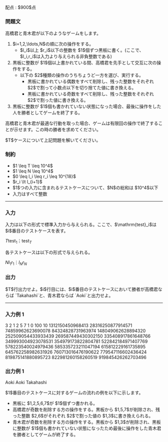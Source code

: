 
<div>

<span>

<span>

<p>
配点 : $900$点
</p>

<div>

<section>

### **問題文**

<p>
高橋君と青木君が以下のようなゲームをします。
</p>

<ol>

<li>
$i=1,2,\ldots,N$の順に次の操作をする。
<ul>

<li>
$l_i$以上 $r_i$以下の整数を $1$個ずつ黒板に書く。(ここで、$l_i,r_i$は入力より与えられる非負整数である)
</li>

</ul>

</li>

<li>
黒板に整数が $1$個以上書かれている間、高橋君を先手として交互に次の操作をする。
<ul>

<li>
以下の $2$種類の操作のうちちょうど一方を選び、実行する。
<ul>

<li>
黒板に書かれている偶数をすべて削除し、残った整数をそれぞれ $2$で割って小数点以下を切り捨てた値に書き換える。
</li>

<li>
黒板に書かれている奇数をすべて削除し、残った整数をそれぞれ $2$で割った値に書き換える。
</li>

</ul>

</li>

</ul>

</li>

<li>
黒板に整数が $1$個も書かれていない状態になった場合、最後に操作をした人を勝者としてゲームを終了する。
</li>

</ol>

<p>
高橋君と青木君が最適な行動を取った場合、ゲームは有限回の操作で終了することが示せます。この時の勝者を求めてください。
</p>

<p>
$T$ケースについて上記問題を解いてください。
</p>

</section>

</div>

<div>

<section>

### **制約**

<ul>

<li>
$1 \leq T \leq 10^4$
</li>

<li>
$1 \leq N \leq 10^4$
</li>

<li>
$0 \leq l_i \leq r_i \leq 10^{18}$
</li>

<li>
$r_i \lt l_{i+1}$
</li>

<li>
$1$つの入力に含まれるテストケースについて、$N$の総和は $10^4$以下
</li>

<li>
入力はすべて整数
</li>

</ul>

</section>

</div>

---

<div>

<div>

<section>

### **入力**

<p>
入力は以下の形式で標準入力から与えられる。ここで、$\mathrm{test}_i$は $i$番目のテストケースを表す。
</p>

<div>

$T$$\mathrm{test}_1$$\vdots$$\mathrm{test}_T$
</div>

<p>
各テストケースは以下の形式で与えられる。
</p>

<div>

$N$$l_1$$r_1$$\vdots$$l_N$$r_N$
</div>

</section>

</div>

<div>

<section>

### **出力**

<p>
$T$行出力せよ。$i$行目には、$i$番目のテストケースにおいて勝者が高橋君ならば `Takahashi`と、青木君ならば `Aoki`と出力せよ。
</p>

</section>

</div>

</div>

---

<div>

<section>

### **入力例 1**

<div>

3
2
1 2
5 7
1
0 100
10
1312150450968413 28316250877914571
74859962623690078 84324828731963974
148049062628894320 252509054433933439
269587449430302150 335408917861648766
349993004923078531 354979173822804781
522842184971407769 578223540024979436
585335723211047194 615812229161735895
645762258982631926 760713016476190622
779547116602436424 819875141880895723
822981260158260519 919845426262703496

</div>

</section>

</div>

<div>

<section>

### **出力例 1**

<div>

Aoki
Aoki
Takahashi

</div>

<p>
$1$番目のテストケースに対するゲームの流れの例を以下に示します。
</p>

<ul>

<li>
黒板に $1,2,5,6,7$が $1$個ずつ書かれる。
</li>

<li>
高橋君が奇数を削除する方の操作をする。黒板から $1,5,7$が削除され、残った整数 $2,6$がそれぞれ $2$で割った値の $1,3$に書き換えられる。
</li>

<li>
青木君が奇数を削除する方の操作をする。黒板から $1,3$が削除され、黒板に整数が $1$個も書かれていない状態になったため最後に操作をした青木君を勝者としてゲームが終了する。
</li>

</ul>

</section>

</div>

</span>

</span>

</div>
